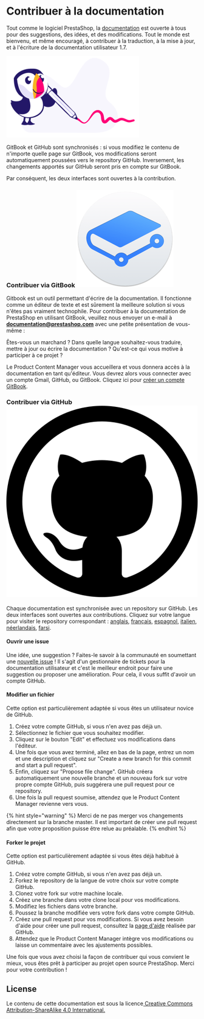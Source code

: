 # Contribuer à la documentation

Tout comme le logiciel PrestaShop, la [documentation](https://docs.prestashop-project.org) est ouverte à tous pour des suggestions, des idées, et des modifications. Tout le monde est bienvenu, et même encouragé, à contribuer à la traduction, à la mise à jour, et à l'écriture de la documentation utilisateur 1.7.&#x20;

![](.gitbook/assets/build-puffin-writing.png)

GitBook et GitHub sont synchronisés : si vous modifiez le contenu de n'importe quelle page sur GitBook, vos modifications seront automatiquement poussées vers le repository GitHub. Inversement, les changements apportés sur GitHub seront pris en compte sur GitBook.

Par conséquent, les deux interfaces sont ouvertes à la contribution.

### Contribuer via GitBook ![](<.gitbook/assets/image (46).png>)

Gitbook est un outil permettant d'écrire de la documentation. Il fonctionne comme un éditeur de texte et est sûrement la meilleure solution si vous n'êtes pas vraiment technophile. Pour contribuer à la documentation de PrestaShop en utilisant GitBook, veuillez nous envoyer un e-mail à **documentation@prestashop.com** avec une petite présentation de vous-même :&#x20;

Êtes-vous un marchand ? Dans quelle langue souhaitez-vous traduire, mettre à jour ou écrire la documentation ? Qu'est-ce qui vous motive à participer à ce projet ?&#x20;

Le Product Content Manager  vous accueillera et vous donnera accès à la documentation en tant qu'éditeur. Vous devrez alors vous connecter avec un compte Gmail, GitHub, ou GitBook. Cliquez ici pour [créer un compte GitBook](https://app.gitbook.com).

### Contribuer via GitHub ![](<.gitbook/assets/image (57).png>)

Chaque documentation est synchronisée avec un repository sur GitHub. Les deux interfaces sont ouvertes aux contributions. Cliquez sur votre langue pour visiter le repository correspondant : [anglais](https://github.com/PrestaShop/user-documentation-en), [français](https://github.com/PrestaShop/user-documentation-fr), [espagnol](https://github.com/PrestaShop/user-documentation-es), [italien](./#contribuer-via-gitbook), [néerlandais](https://github.com/PrestaShop/user-documentation-nl), [farsi](https://github.com/PrestaShop/user-documentation-fa).&#x20;

#### Ouvrir une issue

Une idée, une suggestion ? Faites-le savoir à la communauté en soumettant une [nouvelle issue](./#contribuer-via-gitbook) ! Il s'agit d'un gestionnaire de tickets pour la documentation utilisateur et c'est le meilleur endroit pour faire une suggestion ou proposer une amélioration. Pour cela, il vous suffit d'avoir un compte GitHub.&#x20;

#### Modifier un fichier&#x20;

Cette option est particulièrement adaptée si vous êtes un utilisateur novice de GitHub.&#x20;

1. Créez votre compte GitHub, si vous n'en avez pas déjà un.&#x20;
2. Sélectionnez le fichier que vous souhaitez modifier.&#x20;
3. Cliquez sur le bouton "Edit" et effectuez vos modifications dans l'éditeur.&#x20;
4. Une fois que vous avez terminé, allez en bas de la page, entrez un nom et une description et cliquez sur "Create a new branch for this commit and start a pull request".&#x20;
5. Enfin, cliquez sur "Propose file change". GitHub créera automatiquement une nouvelle branche et un nouveau fork sur votre propre compte GitHub, puis suggérera une pull request pour ce repository.&#x20;
6. Une fois la pull request soumise, attendez que le Product Content Manager revienne vers vous.&#x20;

{% hint style="warning" %}
Merci de ne pas merger vos changements directement sur la branche master. Il est important de créer une pull request afin que votre proposition puisse être relue au préalable.&#x20;
{% endhint %}

#### Forker le projet&#x20;

Cette option est particulièrement adaptée si vous êtes déjà habitué à GitHub.&#x20;

1. Créez votre compte GitHub, si vous n'en avez pas déjà un.&#x20;
2. Forkez le repository de la langue de votre choix sur votre compte GitHub.&#x20;
3. Clonez votre fork sur votre machine locale.&#x20;
4. Créez une branche dans votre clone local pour vos modifications.&#x20;
5. Modifiez les fichiers dans votre branche.&#x20;
6. Poussez la branche modifiée vers votre fork dans votre compte GitHub.
7. Créez une pull request pour vos modifications. Si vous avez besoin d'aide pour créer une pull request, consultez la [page d'aide](https://docs.github.com/en/pull-requests/collaborating-with-pull-requests/proposing-changes-to-your-work-with-pull-requests/creating-a-pull-request) réalisée par GitHub.
8. Attendez que le Product Content Manager intègre vos modifications ou laisse un commentaire avec les ajustements possibles.&#x20;

Une fois que vous avez choisi la façon de contribuer qui vous convient le mieux, vous êtes prêt à participer au projet open source PrestaShop. Merci pour votre contribution !

## License

Le contenu de cette documentation est sous la licence[ Creative Commons Attribution-ShareAlike 4.0 International.](https://creativecommons.org/licenses/by-sa/4.0/)
